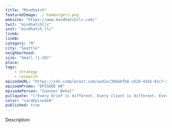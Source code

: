 ```yaml
---
title: "Mindhatch"
featuredImage: ./-hamburgers.png
website: "https://www.mindhatchllc.com/"
twit: "mindhatchllc"
inst: "mindhatch_llc"
linkA:
linkB: 
category: "M"
city: "Seattle"
neighborhood:
size: "Small (1-10)"
place: 
tags:
    - strategy
    - research
episodeURL: "https://cdn.simplecast.com/audio/30dabfb8-c618-43a5-81c7-c5c83750983a/episodes/48e81651-eae6-4784-8d97-ccdd1c646a36/audio/198d4423-99b6-4dc0-b801-6c847825f2ad/default_tc.mp3?nocache"
episodePromo: "EPISODE 08"
episodePerson: "Coonoor Behal"
pullquote: "\"Every brief is different. Every client is different. Every challenge that they're working on is mostly different. And I think that just continually inspires me to think, oh, how can I apply what I know to best solve this problem? \""
color: "cardEpisode8"
published: true
---
```


Description
